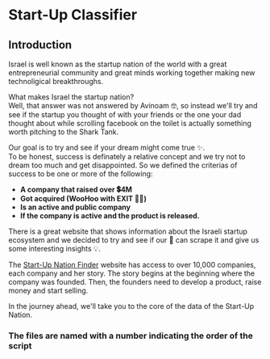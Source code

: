 # Start-Up Classifier

## Introduction
Israel is well known as the startup nation of the world with a great entrepreneurial community and great minds working together making new technoligical breakthroughs.  

What makes Israel the startup nation?  
Well, that answer was not answered by Avinoam 🤓, so instead we'll try and see if the startup you thought of with your friends or the one your dad thought about while scrolling facebook on the toilet is actually something worth pitching to the Shark Tank.

Our goal is to try and see if your dream might come true ✨.  
To be honest, success is definately a relative concept and we try not to dream too much and get disappointed. So we defined the criterias of success to be one or more of the following:
- **A company that raised over 💲4M** 
- **Got acquired (WooHoo with EXIT 🥳🤑)** 
- **Is an active and public company**
- **If the company is active and the product is released.**

There is a great website that shows information about the Israeli startup ecosystem and we decided to try and see if our 🤖 can scrape it and give us some interesting insights 💡.

The [Start-Up Nation Finder](https://finder.startupnationcentral.org/) website has access to over 10,000 companies, each company and her story.
The story begins at the beginning where the company was founded.
Then, the founders need to develop a product, raise money and start selling.

In the journey ahead, we'll take you to the core of the data of the Start-Up Nation.

### The files are named with a number indicating the order of the script
